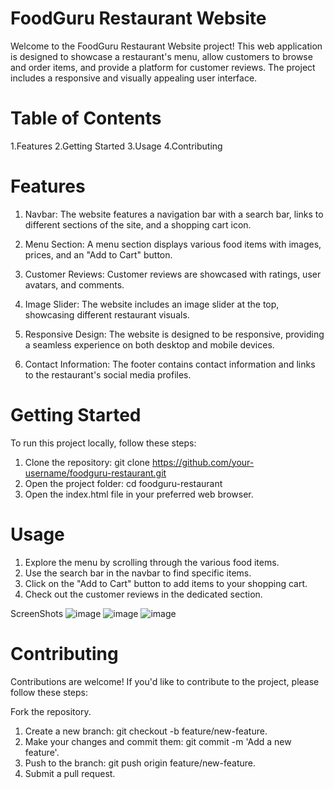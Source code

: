 
# FoodGuru Restaurant Website

Welcome to the FoodGuru Restaurant Website project! This web application is designed to showcase a restaurant's menu, allow customers to browse and order items, and provide a platform for customer reviews. The project includes a responsive and visually appealing user interface.

# Table of Contents

1.Features
2.Getting Started
3.Usage
4.Contributing

# Features
1. Navbar: The website features a navigation bar with a search bar, links to different sections of the site, and a shopping cart icon.

2. Menu Section: A menu section displays various food items with images, prices, and an "Add to Cart" button.

3. Customer Reviews: Customer reviews are showcased with ratings, user avatars, and comments.

4. Image Slider: The website includes an image slider at the top, showcasing different restaurant visuals.

5. Responsive Design: The website is designed to be responsive, providing a seamless experience on both desktop and mobile devices.

6. Contact Information: The footer contains contact information and links to the restaurant's social media profiles.

# Getting Started

To run this project locally, follow these steps:

1. Clone the repository: git clone https://github.com/your-username/foodguru-restaurant.git
2. Open the project folder: cd foodguru-restaurant
3. Open the index.html file in your preferred web browser.

# Usage

1. Explore the menu by scrolling through the various food items.
2. Use the search bar in the navbar to find specific items.
3. Click on the "Add to Cart" button to add items to your shopping cart.
4. Check out the customer reviews in the dedicated section.

ScreenShots
![image](https://github.com/ankitagrawal10/Restaurant-Website/assets/134213732/e5386f1a-e691-48aa-8fb4-1f154a617a85)
![image](https://github.com/ankitagrawal10/Restaurant-Website/assets/134213732/2768fa61-b545-46bc-a675-7edfdef054af)
![image](https://github.com/ankitagrawal10/Restaurant-Website/assets/134213732/45d69091-6955-4bad-8b7a-c6b97688f33b)

# Contributing

Contributions are welcome! If you'd like to contribute to the project, please follow these steps:

Fork the repository.
1. Create a new branch: git checkout -b feature/new-feature.
2. Make your changes and commit them: git commit -m 'Add a new feature'.
3. Push to the branch: git push origin feature/new-feature.
4. Submit a pull request.
